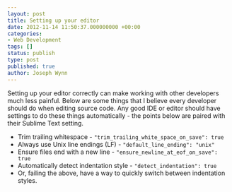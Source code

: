 ```yaml
---
layout: post
title: Setting up your editor
date: 2012-11-14 11:50:37.000000000 +00:00
categories:
- Web Development
tags: []
status: publish
type: post
published: true
author: Joseph Wynn
---
```

<p>Setting up your editor correctly can make working with other developers much less painful. Below are some things that I believe every developer should do when editing source code. Any good IDE or editor should have settings to do these things automatically - the points below are paired with their Sublime Text setting.</p>
<ul>
<li>Trim trailing whitespace - <code>"trim_trailing_white_space_on_save": true</code></li>
<li>Always use Unix line endings (LF) - <code>"default_line_ending": "unix"</code></li>
<li>Ensure files end with a new line - <code>"ensure_newline_at_eof_on_save": true</code></li>
<li>Automatically detect indentation style - <code>"detect_indentation": true</code></li>
<li>Or, failing the above, have a way to quickly switch between indentation styles.</li>
</ul>
